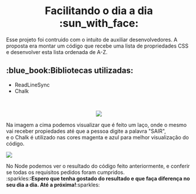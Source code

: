 <h1 align="center">Facilitando o dia a dia  :sun_with_face:</h1>

<p>Esse projeto foi contruido com o intuito de auxiliar desenvolvedores. A proposta era montar um código que recebe uma lista de propriedades CSS e desenvolver esta lista ordenada de A-Z.</p>
<h2>:blue_book:Bibliotecas utilizadas:</h2>
<ul>
    <li>ReadLineSync</li>
    <li>Chalk</li>
</ul>
<br>

<p align="center">
<img src="https://images2.imgbox.com/20/b1/mSsrN6Zu_o.png">
</p>
<p>Na imagem a cima podemos visualizar que é feito um laço, onde o mesmo vai receber propiedades até que a pessoa digite a palavra "SAIR",<br> e o Chalk é utilizado nas cores magenta e azul para melhor visualização do código. </p>

<img src="https://images2.imgbox.com/4c/9a/SaRAtXd6_o.png">

<p>No Node podemos ver o resultado do código feito anteriormente, e conferir se todas os requisitos pedidos foram cumpridos.<br> :sparkles:<b>:Espero que tenha gostado do resultado e que faça diferença no seu dia a dia. Até a próxima!</b>:sparkles:</p>
